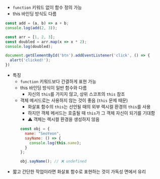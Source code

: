 - `function` 키워드 없이 함수 정의 가능
- this 바인딩 방식도 다름
```javascript
const add = (a, b) => a + b;
console.log(add(2, 3));

const arr = [1, 2, 3];
const doubled = arr.map(x => x * 2);
console.log(doubled);

document.getElementById('btn').addEventListener('click', () => {
  alert('clicked!');
})
```
- 특징
  - `function` 키워드보다 간결하게 표현 가능
  - this 바인딩 방식이 일반 함수와 다름
    - 자신의 `this`를 가지지 않고, 상위 스코프의 `this` 참조
  - 객체 메서드로는 사용하지 않는 것이 좋음 (`this` 문제 때문)
    - 화살표 함수의 `this`는 선언될 때의 외부 렉시컬 환경의 `this`를 사용
    - 하지만 객체 메서드는 호출될 때 `this`가 그 객체 자신이 되기를 기대함
    - ⚠️ 객체는 렉시컬 환경을 생성하지 않음 
    ```javascript
    const obj = {
      name: "SeoYeon",
      sayName: () => {
        console.log(this.name);
      }
    };

    obj.sayName(); // ❌ undefined
    ```
- 짧고 간단한 작업이라면 화살표 함수로 표현하는 것이 가독성 면에서 유리